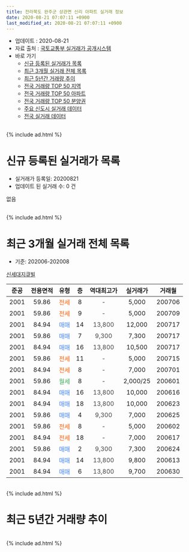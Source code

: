 ```yaml
---
title: 전라북도 완주군 상관면 신리 아파트 실거래 정보
date: 2020-08-21 07:07:11 +0900
last_modified_at: 2020-08-21 07:07:11 +0900
---
```


* 업데이트 : 2020-08-21
* 자료 출처 : [국토교통부 실거래가 공개시스템](http://rt.molit.go.kr)
* 바로 가기
    * [신규 등록된 실거래가 목록](#신규-등록된-실거래가-목록)
    * [최근 3개월 실거래 전체 목록](#최근-3개월-실거래-전체-목록)
    * [최근 5년간 거래량 추이](#최근-5년간-거래량-추이)
    * [전국 거래량 TOP 50 지역](https://inasie.github.io/apt-trade-info/최근-3개월-전국에서-가장-거래가-많이-발생한-지역)
    * [전국 거래량 TOP 50 아파트](https://inasie.github.io/apt-trade-info/최근-3개월-전국에서-가장-거래가-많이-발생한-아파트)
    * [전국 거래량 TOP 50 분양권](https://inasie.github.io/apt-trade-info/최근-3개월-전국에서-가장-거래가-많이-발생한-분양권)
    * [주요 신도시 실거래 데이터](https://inasie.github.io/apt-trade-info/주요-신도시)
    * [전국 실거래 데이터](https://inasie.github.io/apt-trade-info/전국)
<br>
{% include ad.html %}
<br>

# 신규 등록된 실거래가 목록
* 실거래가 등록일: 20200821
* 업데이트 된 실거래 수: 0 건

없음

<br>
{% include ad.html %}
<br>

# 최근 3개월 실거래 전체 목록
* 기준: 202006-202008


[신세대지큐빌](https://search.naver.com/search.naver?query=%EC%A0%84%EB%9D%BC%EB%B6%81%EB%8F%84+%EC%99%84%EC%A3%BC%EA%B5%B0+%EC%83%81%EA%B4%80%EB%A9%B4+%EC%8B%A0%EB%A6%AC+%EC%8B%A0%EC%84%B8%EB%8C%80%EC%A7%80%ED%81%90%EB%B9%8C)

|준공|전용면적|유형|층|역대최고가|실거래가|거래월|
|:---:|:---:|:---:|:---:|:---:|:---:|:---:|
|2001|59.86|<span style="color:#ff5a00">전세</span>|8|<span style="color:#444444">-</span>|5,000|200706|
|2001|59.86|<span style="color:#ff5a00">전세</span>|9|<span style="color:#444444">-</span>|5,000|200709|
|2001|84.94|<span style="color:#4285f3">매매</span>|14|<span style="color:#444444">13,800</span>|12,000|200717|
|2001|59.86|<span style="color:#4285f3">매매</span>|7|<span style="color:#444444">9,300</span>|7,300|200717|
|2001|84.94|<span style="color:#4285f3">매매</span>|16|<span style="color:#444444">13,800</span>|10,500|200717|
|2001|59.86|<span style="color:#ff5a00">전세</span>|11|<span style="color:#444444">-</span>|5,000|200715|
|2001|84.94|<span style="color:#ff5a00">전세</span>|8|<span style="color:#444444">-</span>|7,000|200701|
|2001|59.86|<span style="color:#34a853">월세</span>|8|<span style="color:#444444">-</span>|2,000/25|200601|
|2001|84.94|<span style="color:#4285f3">매매</span>|16|<span style="color:#444444">13,800</span>|10,000|200616|
|2001|84.94|<span style="color:#4285f3">매매</span>|18|<span style="color:#444444">13,800</span>|10,000|200623|
|2001|59.86|<span style="color:#4285f3">매매</span>|4|<span style="color:#444444">9,300</span>|7,000|200625|
|2001|59.86|<span style="color:#ff5a00">전세</span>|8|<span style="color:#444444">-</span>|5,000|200602|
|2001|84.94|<span style="color:#ff5a00">전세</span>|18|<span style="color:#444444">-</span>|7,000|200617|
|2001|59.86|<span style="color:#4285f3">매매</span>|2|<span style="color:#444444">9,300</span>|7,300|200624|
|2001|84.94|<span style="color:#4285f3">매매</span>|14|<span style="color:#444444">13,800</span>|9,800|200613|
|2001|84.94|<span style="color:#4285f3">매매</span>|6|<span style="color:#444444">13,800</span>|9,700|200630|


<br>
{% include ad.html %}
<br>

# 최근 5년간 거래량 추이


<div style="width:100%;">
    <canvas id="deal_progress" height="200"></canvas>
</div>

<script>
new Chart(document.getElementById("deal_progress"), {
    type: 'line',
    data: {
        labels: ['201508','201509','201510','201511','201512','201601','201602','201603','201604','201605','201606','201607','201608','201609','201610','201611','201612','201701','201702','201703','201704','201705','201706','201707','201708','201709','201710','201711','201712','201801','201802','201803','201804','201805','201806','201807','201808','201809','201810','201811','201812','201901','201902','201903','201904','201905','201906','201907','201908','201909','201910','201911','201912','202001','202002','202003','202004','202005','202006','202007','202008'],
        datasets: [{
            label: '매매',
            pointRadius: 1,
            data: [7, 9, 3, 9, 3, 4, 4, 8, 6, 14, 4, 5, 9, 6, 8, 11, 7, 4, 4, 7, 7, 4, 9, 7, 6, 7, 4, 6, 8, 7, 4, 7, 2, 2, 3, 6, 5, 4, 4, 3, 4, 3, 4, 6, 3, 2, 3, 8, 2, 6, 3, 4, 2, 1, 7, 1, 5, 3, 6, 3, 0],
            borderColor: "rgba(255, 201, 14, 1)",
            backgroundColor: "rgba(255, 201, 14, 0.5)",
            fill: false,
            lineTension: 0
        },{
            label: '전월세',
            pointRadius: 1,
            data: [5, 3, 4, 2, 3, 6, 2, 5, 1, 1, 2, 1, 1, 0, 1, 0, 2, 1, 0, 1, 0, 3, 1, 1, 3, 1, 0, 1, 1, 3, 3, 2, 4, 1, 2, 0, 0, 1, 5, 2, 1, 3, 2, 5, 1, 3, 0, 6, 0, 7, 3, 3, 2, 1, 3, 0, 0, 3, 3, 4, 0],
            borderColor: "rgba(0, 141, 185, 1)",
            backgroundColor: "rgba(0, 141, 185, 0.5)",
            fill: false,
            lineTension: 0
        }
        ]
    },
    options: {
        responsive: true,
        title: {
            display: false
        },
        tooltips: {
            mode: 'index',
            intersect: false
        },
        hover: {
            mode: 'nearest',
            intersect: true
        },
        scales: {
            xAxes: [{
                display: true,
                scaleLabel: {
                    display: true,
                    labelString: '년/월'
                }
            }],
            yAxes: [{
                display: true,
                ticks: {
                    suggestedMin: 0,
                },
                scaleLabel: {
                    display: true,
                    labelString: '실거래 수'
                }
            }]
        }
    }
});

</script>


<br>
{% include ad.html %}
<br>

